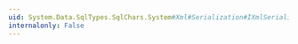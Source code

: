 ```yaml
---
uid: System.Data.SqlTypes.SqlChars.System#Xml#Serialization#IXmlSerializable#GetSchema
internalonly: False
---
```

